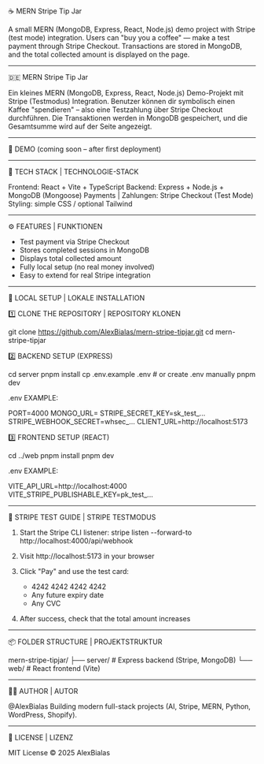 ☕ MERN Stripe Tip Jar

A small MERN (MongoDB, Express, React, Node.js) demo project with Stripe (test mode) integration.
Users can "buy you a coffee" — make a test payment through Stripe Checkout.
Transactions are stored in MongoDB, and the total collected amount is displayed on the page.

---

🇩🇪 MERN Stripe Tip Jar

Ein kleines MERN (MongoDB, Express, React, Node.js) Demo-Projekt mit Stripe (Testmodus) Integration.
Benutzer können dir symbolisch einen Kaffee "spendieren" – also eine Testzahlung über Stripe Checkout durchführen.
Die Transaktionen werden in MongoDB gespeichert, und die Gesamtsumme wird auf der Seite angezeigt.

---

🚀 DEMO
(coming soon – after first deployment)

---

🧩 TECH STACK | TECHNOLOGIE-STACK

Frontend: React + Vite + TypeScript
Backend: Express + Node.js + MongoDB (Mongoose)
Payments | Zahlungen: Stripe Checkout (Test Mode)
Styling: simple CSS / optional Tailwind

---

⚙️ FEATURES | FUNKTIONEN

- Test payment via Stripe Checkout
- Stores completed sessions in MongoDB
- Displays total collected amount
- Fully local setup (no real money involved)
- Easy to extend for real Stripe integration

---

🧠 LOCAL SETUP | LOKALE INSTALLATION

1️⃣ CLONE THE REPOSITORY | REPOSITORY KLONEN

git clone https://github.com/AlexBialas/mern-stripe-tipjar.git
cd mern-stripe-tipjar

2️⃣ BACKEND SETUP (EXPRESS)

cd server
pnpm install
cp .env.example .env   # or create .env manually
pnpm dev

.env EXAMPLE:

PORT=4000
MONGO_URL=<your MongoDB Atlas connection string>
STRIPE_SECRET_KEY=sk_test_...
STRIPE_WEBHOOK_SECRET=whsec_...
CLIENT_URL=http://localhost:5173

3️⃣ FRONTEND SETUP (REACT)

cd ../web
pnpm install
pnpm dev

.env EXAMPLE:

VITE_API_URL=http://localhost:4000
VITE_STRIPE_PUBLISHABLE_KEY=pk_test_...

---

🧾 STRIPE TEST GUIDE | STRIPE TESTMODUS

1. Start the Stripe CLI listener:
   stripe listen --forward-to http://localhost:4000/api/webhook

2. Visit http://localhost:5173 in your browser

3. Click "Pay" and use the test card:
   - 4242 4242 4242 4242
   - Any future expiry date
   - Any CVC

4. After success, check that the total amount increases

---

📦 FOLDER STRUCTURE | PROJEKTSTRUKTUR

mern-stripe-tipjar/
├── server/   # Express backend (Stripe, MongoDB)
└── web/      # React frontend (Vite)

---

🧑‍💻 AUTHOR | AUTOR

@AlexBialas
Building modern full-stack projects (AI, Stripe, MERN, Python, WordPress, Shopify).

---

🪪 LICENSE | LIZENZ

MIT License © 2025 AlexBialas
